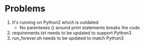 # Problems

1. It's running on Python2 which is outdated
    - No parenteses () around print statements breaks the code
2. requirements.txt needs to be updated to support Python3
3. run_forever.sh needs to be updated to match Python3
